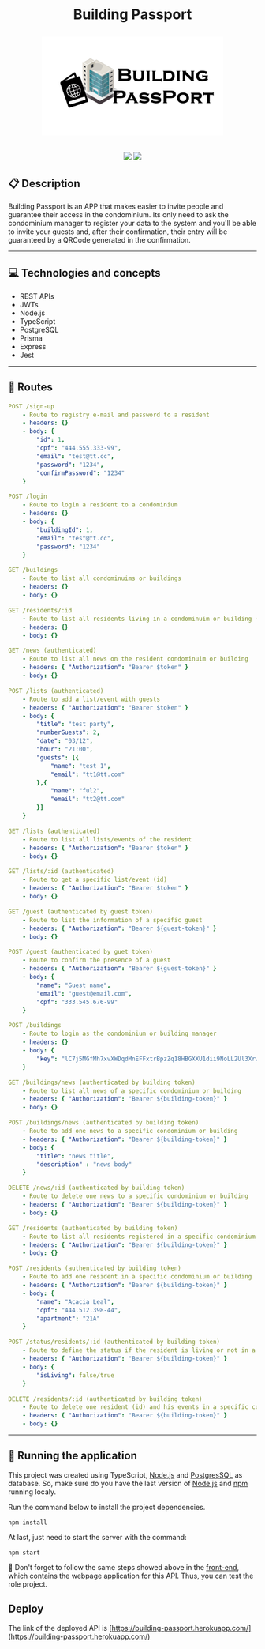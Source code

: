 # <p align = "center"> Building Passport </p>

<div align = "center">
<img src="./../frontend-building-passport/src/assets/Logo.png" alt="logo" style="height: 200px"/>
</div>
<br>

<p align = "center">
   <img src="https://img.shields.io/badge/author-Icaro Pavani-4dae71?style=flat-square" />
   <img src="https://img.shields.io/github/languages/count/Icaro-pavani/building-passport?color=4dae71&style=flat-square" />
</p>

## :clipboard: Description

Building Passport is an APP that makes easier to invite people and guarantee their access in the condominium. Its only need to ask the condominium manager to register your data to the system and you'll be able to invite your guests and, after their confirmation, their entry will be guaranteed by a QRCode generated in the confirmation.

---

## :computer: Technologies and concepts

- REST APIs
- JWTs
- Node.js
- TypeScript
- PostgreSQL
- Prisma
- Express
- Jest

---

## :rocket: Routes

```yml
POST /sign-up
    - Route to registry e-mail and password to a resident
    - headers: {}
    - body: {
        "id": 1,
        "cpf": "444.555.333-99",
        "email": "test@tt.cc",
        "password": "1234",
        "confirmPassword": "1234"
    }
```

```yml
POST /login
    - Route to login a resident to a condominium
    - headers: {}
    - body: {
        "buildingId": 1,
        "email": "test@tt.cc",
        "password": "1234"
    }
```

```yml
GET /buildings
    - Route to list all condominuims or buildings
    - headers: {}
    - body: {}
```

```yml
GET /residents/:id
    - Route to list all residents living in a condominuim or building (id)
    - headers: {}
    - body: {}
```

```yml
GET /news (authenticated)
    - Route to list all news on the resident condominuim or building
    - headers: { "Authorization": "Bearer $token" }
    - body: {}
```

```yml
POST /lists (authenticated)
    - Route to add a list/event with guests
    - headers: { "Authorization": "Bearer $token" }
    - body: {
        "title": "test party",
        "numberGuests": 2,
        "date": "03/12",
        "hour": "21:00",
        "guests": [{
            "name": "test 1",
            "email": "tt1@tt.com"
        },{
            "name": "ful2",
            "email": "tt2@tt.com"
        }]
    }
```

```yml
GET /lists (authenticated)
    - Route to list all lists/events of the resident
    - headers: { "Authorization": "Bearer $token" }
    - body: {}
```

```yml
GET /lists/:id (authenticated)
    - Route to get a specific list/event (id)
    - headers: { "Authorization": "Bearer $token" }
    - body: {}
```

```yml
GET /guest (authenticated by guest token)
    - Route to list the information of a specific guest
    - headers: { "Authorization": "Bearer ${guest-token}" }
    - body: {}
```

```yml
POST /guest (authenticated by guet token)
    - Route to confirm the presence of a guest
    - headers: { "Authorization": "Bearer ${guest-token}" }
    - body: {
        "name": "Guest name",
        "email": "guest@email.com",
        "cpf": "333.545.676-99"
    }
```

```yml
POST /buildings
    - Route to login as the condominium or building manager
    - headers: {}
    - body: {
        "key": "lC7j5MGfMh7xvXWDqdMnEFFxtrBpzZq18HBGXXU1dii9NoLL2Ul3XrwCTvoePIOLpJZWPSUDhqIWbW4xb7sLAROdpcjWkbYFVQliTyLCJHkieQPBUUuAzNCCKiKx2Gd5"
    }
```

```yml
GET /buildings/news (authenticated by building token)
    - Route to list all news of a specific condominium or building
    - headers: { "Authorization": "Bearer ${building-token}" }
    - body: {}
```

```yml
POST /buildings/news (authenticated by building token)
    - Route to add one news to a specific condominium or building
    - headers: { "Authorization": "Bearer ${building-token}" }
    - body: {
        "title": "news title",
        "description" : "news body"
    }
```

```yml
DELETE /news/:id (authenticated by building token)
    - Route to delete one news to a specific condominium or building
    - headers: { "Authorization": "Bearer ${building-token}" }
    - body: {}
```

```yml
GET /residents (authenticated by building token)
    - Route to list all residents registered in a specific condominium or building
    - headers: { "Authorization": "Bearer ${building-token}" }
    - body: {}
```

```yml
POST /residents (authenticated by building token)
    - Route to add one resident in a specific condominium or building
    - headers: { "Authorization": "Bearer ${building-token}" }
    - body: {
        "name": "Acacia Leal",
        "cpf": "444.512.398-44",
        "apartment": "21A"
    }
```

```yml
POST /status/residents/:id (authenticated by building token)
    - Route to define the status if the resident is living or not in a specific condominium or building
    - headers: { "Authorization": "Bearer ${building-token}" }
    - body: {
        "isLiving": false/true
    }
```

```yml
DELETE /residents/:id (authenticated by building token)
    - Route to delete one resident (id) and his events in a specific condominium or building
    - headers: { "Authorization": "Bearer ${building-token}" }
    - body: {}
```

---

## 🏁 Running the application

This project was created using TypeScript, [Node.js](https://nodejs.org/en/download/) and [PostgresSQL](https://www.postgresql.org/) as database. So, make sure do you have the last version of [Node.js](https://nodejs.org/en/download/) and [npm](https://www.npmjs.com/) running localy.

Run the command below to install the project dependencies.

```
npm install
```

At last, just need to start the server with the command:

```
npm start
```

:stop_sign: Don't forget to follow the same steps showed above in the [front-end](https://github.com/Icaro-pavani/building-passport/tree/main/frontend-building-passport), which contains the webpage application for this API. Thus, you can test the role project.

## Deploy

The link of the deployed API is [https://building-passport.herokuapp.com/](https://building-passport.herokuapp.com/)
